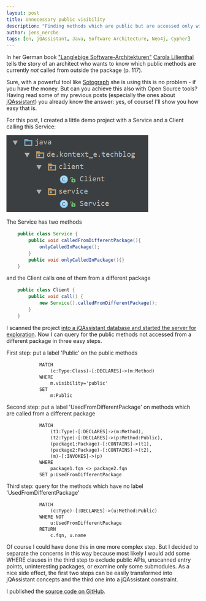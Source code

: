 ```yaml
---
layout: post
title: Unnecessary public visibility
description: "Finding methods which are public but are accessed only within the same package."
author: jens_nerche
tags: [en, jQAssistant, Java, Software Architecture, Neo4j, Cypher]
---
```


In her German book ["Langlebige Software-Architekturen"](http://www.llsa.de/) [Carola Lilienthal](https://www.wps.de/carola-lilienthal/)
tells the story of an architect who wants to know which public methods are currently _not_ called from outside the package (p. 117).

Sure, with a powerful tool like [Sotograph](https://www.hello2morrow.com/products/sotograph) she is using this is no problem - if you have
the money. But can you achieve this also with Open Source tools? Having read some of my previous posts (especially the ones about
[jQAssistant](http://techblog.kontext-e.de/tags/#jQAssistant)) you already know the answer: yes, of course! I'll show you how easy that is.

For this post, I created a little demo project with a Service and a Client calling this Service:

![Demo Project](/images/UnnecessaryPublicVisibilityProject.png)

The Service has two methods

```java
    public class Service {
        public void calledFromDifferentPackage(){
            onlyCalledInPackage();
        }    
        public void onlyCalledInPackage(){}
    }
```

and the Client calls one of them from a different package

```java
    public class Client {    
        public void call() {
            new Service().calledFromDifferentPackage();
        }
    }
```

I scanned the project [into a jQAssistant database and started the server for exploration](https://jqassistant.org/get-started/). 
Now I can query for the public methods not accessed from a different package in three easy steps.

First step: put a label 'Public' on the public methods

```cypher
            MATCH
                (c:Type:Class)-[:DECLARES]->(m:Method)
            WHERE
                m.visibility='public'
            SET
                m:Public
```

Second step: put a label 'UsedFromDifferentPackage' on methods which are called from a different package

```cypher
            MATCH
                (t1:Type)-[:DECLARES]->(m:Method),
                (t2:Type)-[:DECLARES]->(p:Method:Public),
                (package1:Package)-[:CONTAINS]->(t1),
                (package2:Package)-[:CONTAINS]->(t2),
                (m)-[:INVOKES]->(p)
            WHERE
                package1.fqn <> package2.fqn
            SET p:UsedFromDifferentPackage
```
    
Third step: query for the methods which have no label 'UsedFromDifferentPackage'

```cypher
            MATCH
                (c:Type)-[:DECLARES]->(u:Method:Public)
            WHERE NOT
                u:UsedFromDifferentPackage
            RETURN
                c.fqn, u.name
```

Of course I could have done this in one more complex step. But I decided to separate the concerns in this way
because most likely I would add some WHERE clauses in the third step to exclude public APIs, unscanned entry points,
uninteresting packages, or examine only some submodules. As a nice side effect, the first two steps can be
easily transformed into jQAssistant concepts and the third one into a jQAssistant constraint.

I published the [source code on GitHub](https://github.com/kontext-e/UnnecessaryPublicVisibility).
